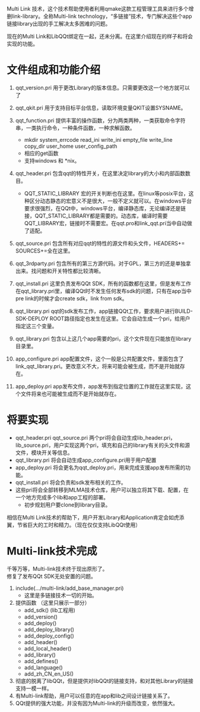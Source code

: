 ﻿Multi Link 技术，这个技术帮助使用者利用qmake这款工程管理工具来进行多个增删link-library。全称Multi-link technology，“多链接”技术，专门解决这些个app链接library出现的手工解决太多困难的问题。

现在的Multi Link和LibQQt绑定在一起，还未分离。在这里介绍现在的样子和将会实现的功能。

# 文件组成和功能介绍  

1. qqt_version.pri 用于更改Library的版本信息。只需要更改这一个地方就可以了

2. qqt_qkit.pri 用于支持目标平台信息，读取环境变量QKIT设置SYSNAME。

3. qqt_function.pri 提供丰富的操作函数，分为两类两种，一类获取命令字符串，一类执行命令，一种条件函数，一种求解函数。
    - mkdir system_errcode read_ini write_ini  empty_file write_line copy_dir user_home user_config_path
    - 相应的get函数
    - 支持windows 和 *nix。

4. qqt_header.pri 包含qqt的特性开关，在这里决定library的大小和内部函数数目。
    - QQT_STATIC_LIBRARY 宏的开关判断也在这里。在linux等posix平台，这种区分动态静态的宏意义不是很大，一般不定义就可以。在windows平台要求很强烈，在QQt中，windows平台，编译静态库，无论编译还是链接，QQT_STATIC_LIBRARY都是需要的。动态库，编译时需要QQT_LIBRARY宏，链接时不需要宏。在qqt.pro和link_qqt.pri当中自动做了适配。

5. qqt_source.pri 包含所有对应qqt的特性的源文件和头文件，HEADERS+= SOURCES+=全在这里。

6. qqt_3rdparty.pri 包含所有的第三方源代码。对于GPL，第三方的还是单独拿出来。找问题和开关特性都比较清晰。

7. qqt_install.pri 这里负责发布QQt SDK，所有的函数都在这里，但是发布工作在qqt_library.pri里，编译QQt时不发生任何发布sdk的问题，只有在app当中pre link的时候才会create sdk，link from sdk。

8. qqt_library.pri qqt的sdk发布工作，app链接QQt工作，要求用户进行BUILD-SDK-DEPLOY ROOT路径指定也发生在这里。它会自动生成一个pri，给用户指定这三个变量。

9. qqt_library.pri 包含以上这几个app需要的pri，这个文件现在只能放在library目录里。

10. app_configure.pri app配置文件，这个一般是公共配置文件，里面包含了link_qqt_library.pri。更改意义不大，将来可能会被生成，而不是开始就存在。

11. app_deploy.pri app发布文件，app发布到指定位置的工作就在这里实现，这个文件将来也可能被生成而不是开始就存在。

# 将要实现
 - qqt_header.pri qqt_source.pri 两个pri将会自动生成lib_header.pri，lib_source.pri，用户实现这两个pri，填充和自己的library有关的头文件和源文件，模块开关等信息。
 - qqt_library.pri 将会自动生成app_configure.pri用于用户配置
 - app_deploy.pri 将会更名为qqt_deploy.pri，用来完成支援app发布所需的功能。
 - qqt_install.pri 将会负责和sdk发布相关的工作。
 - 这些pri将会全部转移到MLMA技术仓库，用户可以独立将其下载、配置，在一个地方完成多个lib和app工程的部署。
    -  初步规划用户要clone到library目录。

相信在Multi Link技术的帮助下，用户开发Library和Application肯定会如虎添翼，节省巨大的工时和精力。（现在仅仅支持LibQQt使用）

# Multi-link技术完成  

千等万等，Multi-link技术终于现出原形了。  
修复了发布QQt SDK无处安置的问题。  

1. include(.../multi-link/add_base_manager.pri)  
    - 这里是多链接技术一切的开始。  
2. 提供函数 （这里只展示一部分）
    -  add_sdk() (lib工程用)  
    -  add_version()  
    - ﻿add_deploy()  
    - ﻿add_deploy_library()   
    - ﻿add_deploy_config()  
    - ﻿add_header()  
    - ﻿add_local_header()  
    - ﻿add_library()  
    - ﻿add_defines()  
    - ﻿add_language()  
    - ﻿add_zh_CN_en_US()  
3. 彻底的脱离了libQQt，但是提供对libQQt的链接支持，和对其他Library的链接支持一模一样。  
4. 有Multi-link帮助，用户可以任意的在app和lib之间设计链接关系了。  
4. QQt提供的强大功能，并没有因为Multi-link的升级而改变，依然强大。  
